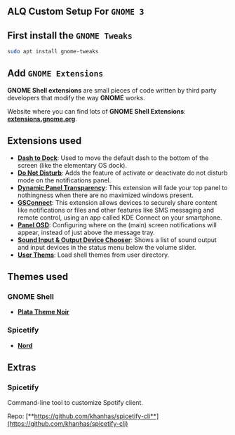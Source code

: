## ALQ Custom Setup For `GNOME 3`

## First install the `GNOME Tweaks`


```bash
sudo apt install gnome-tweaks
```

## Add `GNOME Extensions`

**GNOME Shell extensions** are small pieces of code written by third party developers that modify the way **GNOME** works. 

Website where you can find lots of **GNOME Shell Extensions**: [**extensions.gnome.org**](https://extensions.gnome.org/).

## Extensions used

* [**Dash to Dock**](https://extensions.gnome.org/extension/307/dash-to-dock/): Used to move the default dash to the bottom of the screen (like the elementary OS dock).
* [**Do Not Disturb**](https://extensions.gnome.org/extension/1480/do-not-disturb/): Adds the feature of activate or deactivate do not disturb mode on the notifications panel.
* [**Dynamic Panel Transparency**](https://extensions.gnome.org/extension/1011/dynamic-panel-transparency/): This extension will fade your top panel to nothingness when there are no maximized windows present.
* [**GSConnect**](https://extensions.gnome.org/extension/1319/gsconnect/): This extension allows devices to securely share content like notifications or files and other features like SMS messaging and remote control, using an app called KDE Connect on your smartphone.
* [**Panel OSD**](https://extensions.gnome.org/extension/708/panel-osd/): Configuring where on the (main) screen notifications will appear, instead of just above the message tray.
* [**Sound Input & Output Device Chooser**](https://extensions.gnome.org/extension/906/sound-output-device-chooser/): Shows a list of sound output and input devices in the status menu below the volume slider.
* [**User Thems**](https://extensions.gnome.org/extension/19/user-themes/): Load shell themes from user directory.

## Themes used

### GNOME Shell
* [**Plata Theme Noir**](https://gitlab.com/tista500/plata-theme)

### Spicetify
* [**Nord**](https://github.com/morpheusthewhite/spicetify-themes)

## Extras

### Spicetify
Command-line tool to customize Spotify client.

Repo: [**https://github.com/khanhas/spicetify-cli**](https://github.com/khanhas/spicetify-cli)


